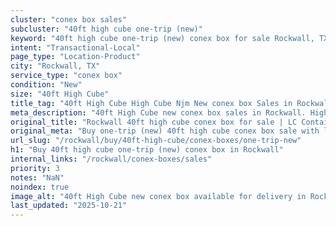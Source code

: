 ```yaml
---
cluster: "conex box sales"
subcluster: "40ft high cube one-trip (new)"
keyword: "40ft high cube one-trip (new) conex box for sale Rockwall, TX"
intent: "Transactional-Local"
page_type: "Location-Product"
city: "Rockwall, TX"
service_type: "conex box"
condition: "New"
size: "40ft High Cube"
title_tag: "40ft High Cube High Cube Njm New conex box Sales in Rockwall | LC Container"
meta_description: "40ft High Cube new conex box sales in Rockwall. High cube containers with extra height. Fast delivery, competitive pricing. Serving conex boxes area. Quote ID: C9J. Call (214) 524-4168 for your free quote today."
original_title: "Rockwall 40ft high cube conex box for sale | LC Container"
original_meta: "Buy one-trip (new) 40ft high cube conex box sale with local delivery in Rockwall, TX. LC Container — local Since 2003. Request a fast quote today."
url_slug: "/rockwall/buy/40ft-high-cube/conex-boxes/one-trip-new"
h1: "Buy 40ft high cube one-trip (new) conex box in Rockwall"
internal_links: "/rockwall/conex-boxes/sales"
priority: 3
notes: "NaN"
noindex: true
image_alt: "40ft High Cube new conex box available for delivery in Rockwall"
last_updated: "2025-10-21"
---
```


<!-- TODO: Add unique city/inventory copy, images, and internal links here. -->
